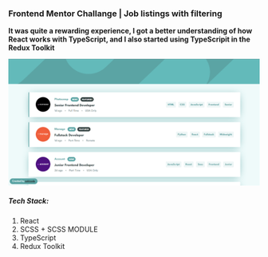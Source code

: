 ### Frontend Mentor Challange | Job listings with filtering

**It was quite a rewarding experience, I got a better understanding of how React works with TypeScript, and I also started using TypeScripit in the Redux Toolkit**

![Screenshot from website.](./src/assets/for-github.png)

##### Tech Stack:

1. React
2. SCSS + SCSS MODULE
3. TypeScript
4. Redux Toolkit
